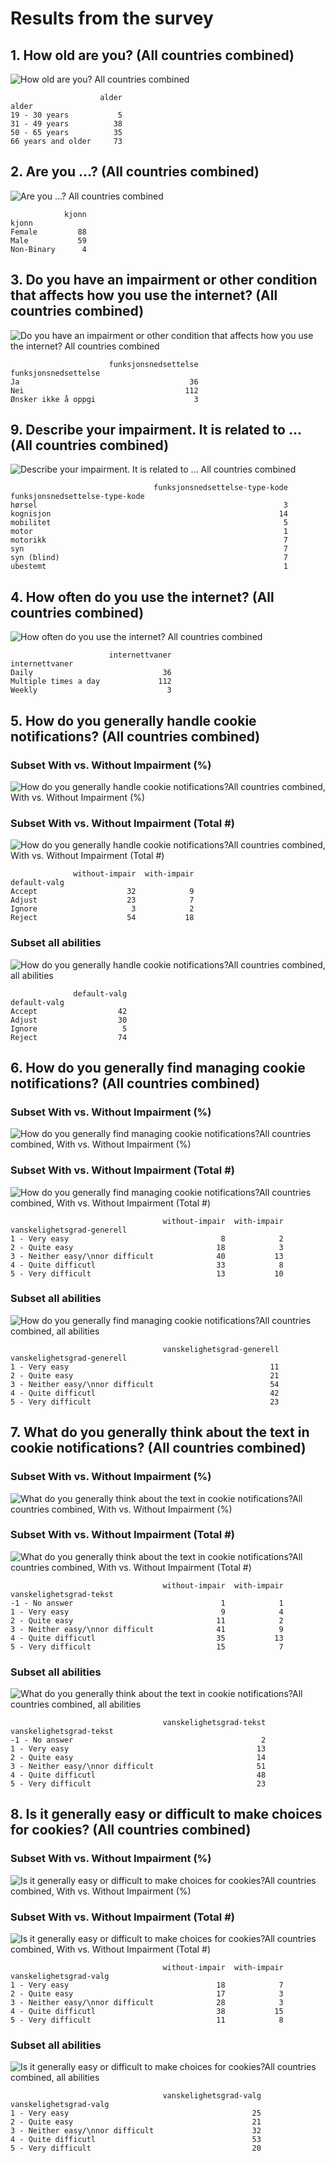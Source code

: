 # Results from the survey

## 1. How old are you? (All countries combined)

![How old are you? All countries combined](results/en/01-alder-all-countries.png)

```
                    alder
alder                    
19 - 30 years           5
31 - 49 years          38
50 - 65 years          35
66 years and older     73
```

## 2. Are you ...? (All countries combined)

![Are you ...? All countries combined](results/en/02-kjonn-all-countries.png)

```
            kjonn
kjonn            
Female         88
Male           59
Non-Binary      4
```

## 3. Do you have an impairment or other condition that affects how you use the internet? (All countries combined)

![Do you have an impairment or other condition that affects how you use the internet? All countries combined](results/en/03-funksjonsnedsettelse-all-countries.png)

```
                      funksjonsnedsettelse
funksjonsnedsettelse                      
Ja                                      36
Nei                                    112
Ønsker ikke å oppgi                      3
```

## 9. Describe your impairment. It is related to … (All countries combined)

![Describe your impairment. It is related to … All countries combined](results/en/09-funksjonsnedsettelse-type-kode-all-countries.png)

```
                                funksjonsnedsettelse-type-kode
funksjonsnedsettelse-type-kode                                
hørsel                                                       3
kognisjon                                                   14
mobilitet                                                    5
motor                                                        1
motorikk                                                     7
syn                                                          7
syn (blind)                                                  7
ubestemt                                                     1
```

## 4. How often do you use the internet? (All countries combined)

![How often do you use the internet? All countries combined](results/en/04-internettvaner-all-countries.png)

```
                      internettvaner
internettvaner                      
Daily                             36
Multiple times a day             112
Weekly                             3
```

## 5. How do you generally handle cookie notifications? (All countries combined)

### Subset With vs. Without Impairment (%)

![How do you generally handle cookie notifications?All countries combined, With vs. Without Impairment (%)](results/en/05-01-default-valg-all-countries-with-v-withou-impair-pct.png)

### Subset With vs. Without Impairment (Total #)

![How do you generally handle cookie notifications?All countries combined, With vs. Without Impairment (Total #)](results/en/total/05-02-default-valg-all-countries-with-v-without-impair-num.png)

```
              without-impair  with-impair
default-valg                             
Accept                    32            9
Adjust                    23            7
Ignore                     3            2
Reject                    54           18
```

### Subset all abilities

![How do you generally handle cookie notifications?All countries combined, all abilities](results/en/05-03-default-valg-all-countries-all-abilities.png)

```
              default-valg
default-valg              
Accept                  42
Adjust                  30
Ignore                   5
Reject                  74
```


## 6. How do you generally find managing cookie notifications? (All countries combined)

### Subset With vs. Without Impairment (%)

![How do you generally find managing cookie notifications?All countries combined, With vs. Without Impairment (%)](results/en/06-01-vanskelighetsgrad-generell-all-countries-with-v-withou-impair-pct.png)

### Subset With vs. Without Impairment (Total #)

![How do you generally find managing cookie notifications?All countries combined, With vs. Without Impairment (Total #)](results/en/total/06-02-vanskelighetsgrad-generell-all-countries-with-v-without-impair-num.png)

```
                                  without-impair  with-impair
vanskelighetsgrad-generell                                   
1 - Very easy                                  8            2
2 - Quite easy                                18            3
3 - Neither easy/\nnor difficult              40           13
4 - Quite difficutl                           33            8
5 - Very difficult                            13           10
```

### Subset all abilities

![How do you generally find managing cookie notifications?All countries combined, all abilities](results/en/06-03-vanskelighetsgrad-generell-all-countries-all-abilities.png)

```
                                  vanskelighetsgrad-generell
vanskelighetsgrad-generell                                  
1 - Very easy                                             11
2 - Quite easy                                            21
3 - Neither easy/\nnor difficult                          54
4 - Quite difficutl                                       42
5 - Very difficult                                        23
```


## 7. What do you generally think about the text in cookie notifications? (All countries combined)

### Subset With vs. Without Impairment (%)

![What do you generally think about the text in cookie notifications?All countries combined, With vs. Without Impairment (%)](results/en/07-01-vanskelighetsgrad-tekst-all-countries-with-v-withou-impair-pct.png)

### Subset With vs. Without Impairment (Total #)

![What do you generally think about the text in cookie notifications?All countries combined, With vs. Without Impairment (Total #)](results/en/total/07-02-vanskelighetsgrad-tekst-all-countries-with-v-without-impair-num.png)

```
                                  without-impair  with-impair
vanskelighetsgrad-tekst                                      
-1 - No answer                                 1            1
1 - Very easy                                  9            4
2 - Quite easy                                11            2
3 - Neither easy/\nnor difficult              41            9
4 - Quite difficutl                           35           13
5 - Very difficult                            15            7
```

### Subset all abilities

![What do you generally think about the text in cookie notifications?All countries combined, all abilities](results/en/07-03-vanskelighetsgrad-tekst-all-countries-all-abilities.png)

```
                                  vanskelighetsgrad-tekst
vanskelighetsgrad-tekst                                  
-1 - No answer                                          2
1 - Very easy                                          13
2 - Quite easy                                         14
3 - Neither easy/\nnor difficult                       51
4 - Quite difficutl                                    48
5 - Very difficult                                     23
```


## 8. Is it generally easy or difficult to make choices for cookies? (All countries combined)

### Subset With vs. Without Impairment (%)

![Is it generally easy or difficult to make choices for cookies?All countries combined, With vs. Without Impairment (%)](results/en/08-01-vanskelighetsgrad-valg-all-countries-with-v-withou-impair-pct.png)

### Subset With vs. Without Impairment (Total #)

![Is it generally easy or difficult to make choices for cookies?All countries combined, With vs. Without Impairment (Total #)](results/en/total/08-02-vanskelighetsgrad-valg-all-countries-with-v-without-impair-num.png)

```
                                  without-impair  with-impair
vanskelighetsgrad-valg                                       
1 - Very easy                                 18            7
2 - Quite easy                                17            3
3 - Neither easy/\nnor difficult              28            3
4 - Quite difficutl                           38           15
5 - Very difficult                            11            8
```

### Subset all abilities

![Is it generally easy or difficult to make choices for cookies?All countries combined, all abilities](results/en/08-03-vanskelighetsgrad-valg-all-countries-all-abilities.png)

```
                                  vanskelighetsgrad-valg
vanskelighetsgrad-valg                                  
1 - Very easy                                         25
2 - Quite easy                                        21
3 - Neither easy/\nnor difficult                      32
4 - Quite difficutl                                   53
5 - Very difficult                                    20
```
